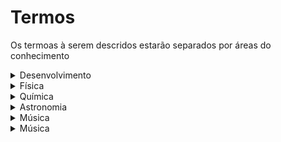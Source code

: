 # Termos

Os termoas à serem descridos estarão separados por áreas do conhecimento

<details>
    <summary>Desenvolvimento</summary>

    
    <details>
<summary>Exercicio 2</summary>

- Crie um código que verifica o objeto `Uva` existe na `lista_de_compras`, caso existe utilize print para algum texto. Faça a verificação logo após definir a lista.

</details>
        
   
    
</details>

<details>
    <summary>Física</summary>

</details>

<details>
    <summary>Química</summary>

</details>

<details>
    <summary>Astronomia</summary>
 
    
</details>

<details>
    <summary>Música</summary>

</details>

<details>
    <summary>Música</summary>

</details>
